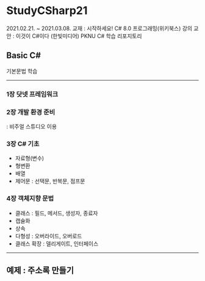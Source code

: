 # StudyCSharp21

2021.02.21. ~ 2021.03.08.
교재 : 시작하세요! C# 8.0 프로그래밍(위키북스)
강의 교안 : 이것이 C#이다 (한빛미디어)
PKNU C# 학습 리포지토리


## Basic C#

기본문법 학습

---------------------------------------------

### 1장 닷넷 프레임워크


### 2장 개발 환경 준비
 : 비주얼 스튜디오 이용


### 3장 C# 기초
 - 자료형(변수)
 - 형변환
 - 배열
 - 제어문 : 선택문, 반복문, 점프문


### 4장 객체지향 문법
 - 클래스 : 필드, 메서드, 생성자, 종료자
 - 캡슐화
 - 상속
 - 다형성 : 오버라이드, 오버로드
 - 클래스 확장 : 델리게이트, 인터페이스

---------------------------------------------
## 예제 : 주소록 만들기
